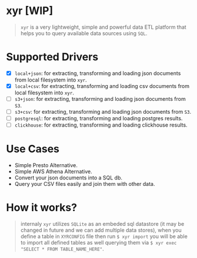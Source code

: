 xyr [WIP]
=========
> `xyr` is a very lightweight, simple and powerful data ETL platform that helps you to query available data sources using `SQL`.

Supported Drivers
=================
- [x] `local+json`: for extracting, transforming and loading json documents from local filesystem into `xyr`.
- [x] `local+csv`: for extracting, transforming and loading csv documents from local filesystem into `xyr`.
- [ ] `s3+json`: for extracting, transforming and loading json documents from `S3`.
- [ ] `s3+csv`: for extracting, transforming and loading json documents from `S3`.
- [ ] `postgresql`: for extracting, transforming and loading postgres results.
- [ ] `clickhouse`: for extracting, transforming and loading clickhouse results.

Use Cases
=========
- Simple Presto Alternative.
- Simple AWS Athena Alternative.
- Convert your json documents into a SQL db.
- Query your CSV files easily and join them with other data.

How it works?
=============
> internaly `xyr` utilizes `SQLite` as an embeded sql datastore (it may be changed in future and we can add multiple data stores), when you define a table in `XYRCONFIG` file then run `$ xyr import` you will be able to import all defined tables as well querying them via `$ xyr exec "SELECT * FROM TABLE_NAME_HERE"`.